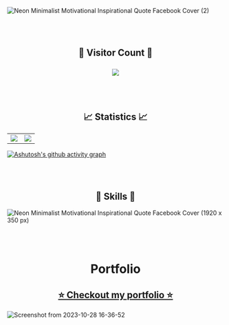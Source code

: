 ![Neon Minimalist Motivational Inspirational Quote Facebook Cover (2)](https://github.com/virag-ky/virag-ky/assets/79658534/41e0cb6e-1336-42c1-ada7-20d47a56944c)






<br>
<br>
<h2 align="center"> 
  👥 Visitor Count 👥<br><br>
  <img src="https://profile-counter.glitch.me/virag-ky/count.svg" />
</h2>
<br>
<br>
<h2 align="center">
 📈 Statistics 📈
</h2>
<div><table><tr><td width="50%"><img src="https://github-readme-stats.vercel.app/api?username=virag-ky&show_icons=true&include_all_commits=true&hide_border=true&title_color=8c52ff&icon_color=8c52ff&text_color=ffaaff&bg_color=180333"></td><td width="50%"><img src="https://github-readme-streak-stats.herokuapp.com?user=virag-ky&hide_border=true&ring=8c52ff&sideNums=ffaaff&stroke=8c52ff&background=180333&sideLabels=a97adb&dates=8c52ff&fire=ffaaff&currStreakLabel=a97adb&currStreakNum=ffaaff&date_format=M%20j%5B%2C%20Y%5D"></td></tr></table></div>


[![Ashutosh's github activity graph](https://github-readme-activity-graph.vercel.app/graph?username=virag-ky&bg_color=180333&color=ffaaff&line=8c52ff&point=ffaaff&area=true&hide_border=true)](https://github.com/ashutosh00710/github-readme-activity-graph)

<br>
<br>
<h2 align="center">🔧 Skills 🔧 </h2>

![Neon Minimalist Motivational Inspirational Quote Facebook Cover (1920 x 350 px)](https://github.com/virag-ky/virag-ky/assets/79658534/aa5138f7-c71a-495a-b2f8-9b70d32aa2ae)

<br>
<br>
<h1 align="center">Portfolio</h1>
<h2 align="center"><a href="https://virag-ky-portfolio.netlify.app/" target="_blank">⭐ Checkout my portfolio ⭐</a></h2>

![Screenshot from 2023-10-28 16-36-52](https://github.com/virag-ky/virag-ky/assets/79658534/14cb6b60-7a8d-4b5c-8f13-13367bb6748b)


